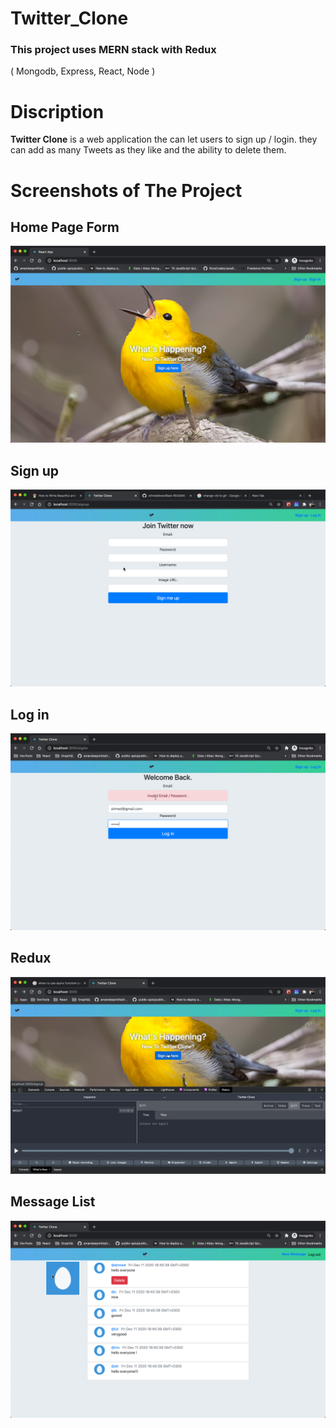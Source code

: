 # Twitter_Clone
### This project uses MERN stack with Redux
( Mongodb, Express, React, Node )

# Discription
<strong>Twitter Clone</strong> is a web application the can let users  to sign up / login. they can add as many Tweets as they like and the ability to delete them.


# Screenshots of The Project
## Home Page Form 
<img src="./imgs/HomePage.png" />

## Sign up
<img src="./imgs/signup.png" />

## Log in 
<img src="./imgs/Login.png" />

## Redux 
<img src="./imgs/Redux.png" />

## Message List 
<img src="./imgs/MessageList.png" />
